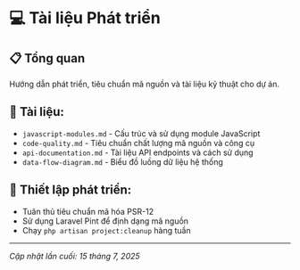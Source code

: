 # 💻 Tài liệu Phát triển

## 📋 Tổng quan
Hướng dẫn phát triển, tiêu chuẩn mã nguồn và tài liệu kỹ thuật cho dự án.

## 📄 Tài liệu:
- `javascript-modules.md` - Cấu trúc và sử dụng module JavaScript
- `code-quality.md` - Tiêu chuẩn chất lượng mã nguồn và công cụ
- `api-documentation.md` - Tài liệu API endpoints và cách sử dụng
- `data-flow-diagram.md` - Biểu đồ luồng dữ liệu hệ thống

## 🔧 Thiết lập phát triển:
- Tuân thủ tiêu chuẩn mã hóa PSR-12
- Sử dụng Laravel Pint để định dạng mã nguồn
- Chạy `php artisan project:cleanup` hàng tuần

---
*Cập nhật lần cuối: 15 tháng 7, 2025*
